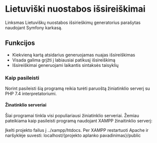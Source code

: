 # Lietuviški nuostabos išsireiškimai
Linksmas Lietuviškų nuostabos išsirieškimų generatorius parašytas naudojant Symfony karkasą.

## Funkcijos
 - Kiekvieną kartą atsidarius generuojamas nuajas išsireiškimas
 - Visada galima grįžti į labiausiai patikusį išsireiškimą
 - Išsireiškimai generuojami laikantis sintaksės taisyklių

### Kaip pasileisti
Norint pasileisti šią programą reikia turėti paruoštą žiniatinklio serverį su PHP 7.4 interpretatoriumi.

#### Žinatinklio serveriai
Šiai programai tinkla visi populiariausi žiniatinklio serveriai. Žemiau pateikiama kaip pasileisti programą naudojant XAMPP žinaitinklio serverį:

Įkelti projekto failus į ../xampp/htdocs. Per XAMPP restartuoti Apache ir naršyklėje suvesti: 
	localhost/{projekto aplanko pavadinimas}/public
